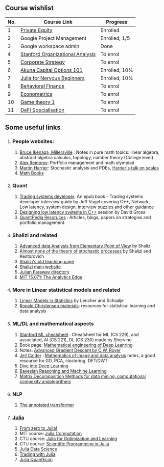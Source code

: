 ## Course wishlist

| No. | Course Link | Progress |
|----|-----------| -----------|
| 1 | [Private Equity](https://www.coursera.org/learn/private-equity) | Enrolled |
| 2 | Google Project Management | Enrolled, 1/5 |
| 3 | Google workspace admin | Done |
| 4 | [Stanford Organizational Analysis](https://www.coursera.org/learn/organizational-analysis) | To enrol |
| 5 | [Corporate Strategy](https://www.coursera.org/learn/corporatestrategy) | To enrol |
| 6 | [Akuna Capital Options 101](https://akunacapital.teachable.com/courses/enrolled) | Enrolled, 10% |
| 7 | [Julia for Nervous Beginners](https://juliaacademy.com/courses/enrolled/1363996) | Enrolled, 10% |
| 8 | [Behavioral Finance](https://www.coursera.org/learn/duke-behavioral-finance) | To enrol |
| 9 | [Econometrics](https://www.coursera.org/learn/erasmus-econometrics) | To enrol |
| 10 | [Game theory 1](https://www.coursera.org/learn/game-theory-1) | To enrol |
| 11 | [DeFi Specialisation](https://www.coursera.org/specializations/decentralized-finance-duke) | To enrol |


## Some useful links
1. ### People websites:
    1. [Bruce Ikenaga, Millersville](https://sites.millersville.edu/bikenaga/math-resources.html) : Notes in pure math topics: linear algebra, abstract algebra calculus, topology, number theory (College level)
    2. [Alex Remorov](https://alexanderrem.weebly.com/): Portfolio management and math olympiad 
    3. [Martin Harrier](https://www.hairer.org/): Stochastic analysis and PDEs, [Harrier's talk on scales](https://youtu.be/TOY52LF_ZTA)
    4. [Math Books](https://aimath.org/textbooks/approved-textbooks/)
2. ### Quant
    1. [Trading systems developer](https://zoboko.com/read/trading-systems-developer-interview-guide-c-edition-insiders-guide-to-top-tech-jobs-in-finance-6on4n9yv?hash=cc4ff04fce34c5ade2b7c09c18dc3fb4): An epub book - Trading systems developer interview guide by Jeff Vogel covering C++, Network, Low latency, system design, interview puzzles and other guidance
    2. [Designing low latency systems in C++](https://www.youtube.com/watch?v=8uAW5FQtcvE) session by David Gross
    3. [QuantPedia Resoruces](https://quantpedia.com/resources/) : Articles, blogs, papers on strategies and portfolio management.

3. ### Shalizi and related
    1. [Advanced data Analysis from Elementary Point of View](https://www.stat.cmu.edu/~cshalizi/ADAfaEPoV/)  by Shalizi
    2. [Almost none of the theory of stochastic processes](https://www.stat.cmu.edu/~cshalizi/almost-none/) by Shalizi and Kentorovich  
    3. [Shalizi's old teaching page](http://bactra.org/teaching/)  
    4. [Shalizi main website](https://www.stat.cmu.edu/~cshalizi/)  
    5. [Julian Faraway directory](https://people.bath.ac.uk/jjf23/)
    6. [MIT 15.071: The Analytics Edge](https://ocw.mit.edu/courses/15-071-the-analytics-edge-spring-2017)

4. ### More in Linear statistical models and related
    1. [Linear Models in Statistics](https://www.utstat.toronto.edu/~brunner/books/LinearModelsInStatistics.pdf)  by Lencher and Schaalje
    2. [Ronald Christensen materials](https://www.stat.unm.edu/~fletcher/books.html): resources for statistical learning and data analysis

5. ### ML/DL and mathematical aspects
    1. [Stanford ML cheatsheet](https://stanford.edu/~shervine/teaching/cs-229/) : Cheatsheet for ML (CS 229), and associated, AI (CS 221), DL (CS 230) made by Shervine
    2. Book page: [Mathematical engineering of Deep Leanring](https://deeplearningmath.org/)
    3. Notes: [Advanced Gradient Descent by C.W. Royer](https://www.lamsade.dauphine.fr/~croyer/ensdocs/GD/LectureNotesOML-GD.pdf)
    4. [Jell Calder](https://www-users.cse.umn.edu/~jwcalder) : [Mathematics of image and data analysis](https://www-users.cse.umn.edu/~jwcalder/5467Notes.pdf) notes, a good resource for GD, PCA, clustering, DFT/DWT
    5. [Dive into Deep Learning](https://d2l.ai/)
    6. [Bayesian Reasoning and Machine Learning](http://web4.cs.ucl.ac.uk/staff/D.Barber/textbook/200620.pdf)
    7. [Matrix Decomposition Methods for data mining: computational compexity andalgorithms](helda.helsinki.fi/server/api/core/bitstreams/f2228d54-503d-4fdb-bd52-6bd33f4d57f6/content)

6. ### NLP
    1. [The annotated transformer](http://nlp.seas.harvard.edu/annotated-transformer/)

7. ### [Julia](https://julialang.org/)
    1. [From zero to Julia!](https://techytok.com/from-zero-to-julia/)
    2. MIT course: [Julia Computation](https://github.com/mitmath/JuliaComputation)
    3. CTU course: [Julia for Optimization and Learning](https://juliateachingctu.github.io/Julia-for-Optimization-and-Learning/stable/)
    4. CTU course: [Scientific Programming in Julia](https://juliateachingctu.github.io/Scientific-Programming-in-Julia/dev/)
    5. [Julia Data Science](https://juliadatascience.io/)
    6. [Trading with Julia](https://algo-trading.readthedocs.io/en/latest/introduction-to-julia.html)
    7. [Julia QuantEcon](https://julia.quantecon.org/intro.html)
